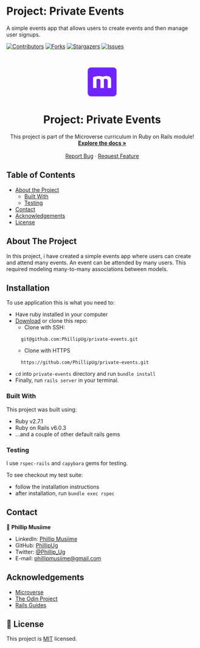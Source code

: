 # Project: Private Events 

A simple events app that allows users to create events and then manage user signups. 


<!--
*** Thanks for checking out this README Template. If you have a suggestion that would
*** make this better, please fork the repo and create a pull request or simply open
*** an issue with the tag "enhancement".
*** Thanks again! Now go create something AMAZING! :D
-->

<!-- PROJECT SHIELDS -->
<!--
*** I'm using markdown "reference style" links for readability.
*** Reference links are enclosed in brackets [ ] instead of parentheses ( ).
*** See the bottom of this document for the declaration of the reference variables
*** for contributors-url, forks-url, etc. This is an optional, concise syntax you may use.
*** https://www.markdownguide.org/basic-syntax/#reference-style-links
-->
[![Contributors][contributors-shield]][contributors-url]
[![Forks][forks-shield]][forks-url]
[![Stargazers][stars-shield]][stars-url]
[![Issues][issues-shield]][issues-url]


<!-- PROJECT LOGO -->
<br />
<p align="center">
  <a href="https://github.com/PhillipUg/private-events">
    <img src="app/assets/images/microverse.png" alt="Logo" width="80" height="80">
  </a>

  <h1 align="center">Project: Private Events</h1>

  <p align="center">
    This project is part of the Microverse curriculum in Ruby on Rails module!
    <br />
    <a href="https://github.com/PhillipUg/private-events"><strong>Explore the docs »</strong></a>
    <br />
    <br />
    <a href="https://github.com/PhillipUg/private-events/issues">Report Bug</a>
    ·
    <a href="https://github.com/PhillipUg/private-events/issues">Request Feature</a>
  </p>
</p>

<!-- TABLE OF CONTENTS -->
## Table of Contents

* [About the Project](#about-the-project)
  * [Built With](#built-with)
  * [Testing](#Testing)
* [Contact](#contact)
* [Acknowledgements](#acknowledgements)
* [License](#license)

<!-- ABOUT THE PROJECT -->
## About The Project

In this project, i have created a simple events app where users can create and attend many events. An event can be attended by many users. This required modeling many-to-many associations between models.


<!-- ABOUT THE PROJECT -->
## Installation

To use application this is what you need to:
* Have ruby installed in your computer
* [Download](https://github.com/PhillipUg/private-events/archive/master.zip) or clone this repo:
  - Clone with SSH:
  ```
    git@github.com:PhillipUg/private-events.git
  ```
  - Clone with HTTPS
  ```
    https://github.com/PhillipUg/private-events.git
  ```
* `cd` into `private-events` directory and run `bundle install`
* Finally, run `rails server` in your terminal.



### Built With
This project was built using:
* Ruby v2.7.1
* Ruby on Rails v6.0.3
* ...and a couple of other default rails gems


### Testing
I use `rspec-rails` and `capybara` gems for testing.

To see checkout my test suite:
 * follow the installation instructions
 * after installation, run `bundle exec rspec`

<!-- CONTACT -->
## Contact

👤 **Phillip Musiime**

- LinkedIn: [Phillip Musiime](https://www.linkedin.com/in/phillip-musiime-74657019a/)
- GitHub: [PhillipUg](https://github.com/PhillipUg)
- Twitter: [@Phillip_Ug](https://twitter.com/Phillip_Ug)
- E-mail: phillipmusiime@gmail.com

<!-- ACKNOWLEDGEMENTS -->
## Acknowledgements
* [Microverse](https://www.microverse.org/)
* [The Odin Project](https://www.theodinproject.com/courses/ruby-on-rails/lessons/building-with-active-record-ruby-on-rails)
* [Rails Guides](https://guides.rubyonrails.org)

<!-- MARKDOWN LINKS & IMAGES -->
<!-- https://www.markdownguide.org/basic-syntax/#reference-style-links -->
[contributors-shield]: https://img.shields.io/github/contributors/PhillipUg/private-events.svg?style=flat-square
[contributors-url]: https://github.com/PhillipUg/private-events/graphs/contributors
[forks-shield]: https://img.shields.io/github/forks/PhillipUg/private-events.svg?style=flat-square
[forks-url]: https://github.com/PhillipUg/private-events/network/members
[stars-shield]: https://img.shields.io/github/stars/PhillipUg/private-events.svg?style=flat-square
[stars-url]: https://github.com/PhillipUg/private-events/stargazers
[issues-shield]: https://img.shields.io/github/issues/PhillipUg/private-events.svg?style=flat-square
[issues-url]: https://github.com/PhillipUg/private-events/issues


## 📝 License

This project is [MIT](https://opensource.org/licenses/MIT) licensed.

